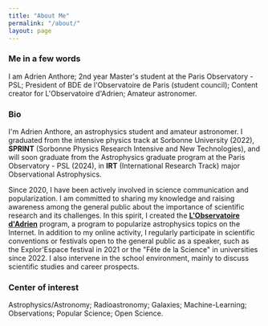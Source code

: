 ```yaml
---
title: "About Me"
permalink: "/about/"
layout: page
---
```


### Me in a few words

I am Adrien Anthore; 2nd year Master's student at the Paris Observatory - PSL; President of BDE de l'Observatoire de Paris (student council); Content creator for L'Observatoire d'Adrien; Amateur astronomer.

### Bio

I'm Adrien Anthore, an astrophysics student and amateur astronomer. I graduated from the intensive physics track at Sorbonne University (2022), **SPRINT** (Sorbonne Physics Research Intensive and New Technologies), and will soon graduate from the Astrophysics graduate program at the Paris Observatory - PSL (2024), in **IRT** (International Research Track) major Observational Astrophysics.

Since 2020, I have been actively involved in science communication and popularization. I am committed to sharing my knowledge and raising awareness among the general public about the importance of scientific research and its challenges. In this spirit, I created the [**L'Observatoire d'Adrien**](https://linktr.ee/lobservatoiredadrien) program, a program to popularize astrophysics topics on the Internet. In addition to my online activity, I regularly participate in scientific conventions or festivals open to the general public as a speaker, such as the Explor'Espace festival in 2021 or the "Fête de la Science" in universities since 2022. I also intervene in the school environment, mainly to discuss scientific studies and career prospects.

### Center of interest

Astrophysics/Astronomy; Radioastronomy; Galaxies; Machine-Learning; Observations; Popular Science; Open Science.
